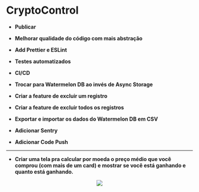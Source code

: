 # CryptoControl


* **Publicar**

* **Melhorar qualidade do código com mais abstração**

* **Add Prettier e ESLint**

* **Testes automatizados**

* **CI/CD**

* **Trocar para Watermelon DB ao invés de Async Storage**

* **Criar a feature de excluir um registro**

* **Criar a feature de excluir todos os registros**

* **Exportar e importar os dados do Watermelon DB em CSV**

* **Adicionar Sentry**

* **Adicionar Code Push**

---

- **Criar uma tela pra calcular por moeda o preço médio que você comprou (com mais de um card) e mostrar se você está ganhando e quanto está ganhando.**

<div align="center">
<img src="https://i.imgur.com/WneXpkM.png" />
</div>

